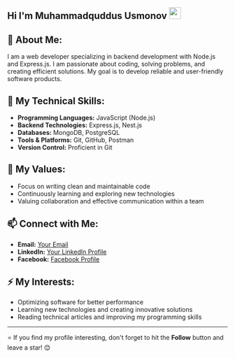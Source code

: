 ## Hi I'm Muhammadquddus Usmonov <img src="https://media.giphy.com/media/hvRJCLFzcasrR4ia7z/giphy.gif" width="27px">

## 🚀 About Me:
I am a web developer specializing in backend development with Node.js and Express.js. I am passionate about coding, solving problems, and creating efficient solutions. My goal is to develop reliable and user-friendly software products.  

## 🔧 My Technical Skills:
- **Programming Languages:** JavaScript (Node.js)  
- **Backend Technologies:** Express.js, Nest.js  
- **Databases:** MongoDB, PostgreSQL  
- **Tools & Platforms:** Git, GitHub, Postman  
- **Version Control:** Proficient in Git  

## 🌟 My Values:
- Focus on writing clean and maintainable code  
- Continuously learning and exploring new technologies  
- Valuing collaboration and effective communication within a team  

## 📫 Connect with Me:
- **Email:** [Your Email](muhammadquddus.dev@gmail.com)  
- **LinkedIn:** [Your LinkedIn Profile](https://www.linkedin.com/in/muhammadquddus?lipi=urn%3Ali%3Apage%3Ad_flagship3_profile_view_base_contact_details%3BPEdJ6RLMRGiNf0drFpawfA%3D%3D)  
- **Facebook:** [Facebook Profile](https://facebook.com/Muhammadquddus.dev)  

## ⚡ My Interests:
- Optimizing software for better performance  
- Learning new technologies and creating innovative solutions  
- Reading technical articles and improving my programming skills  

---  

⭐️ If you find my profile interesting, don't forget to hit the **Follow** button and leave a star! 😊
